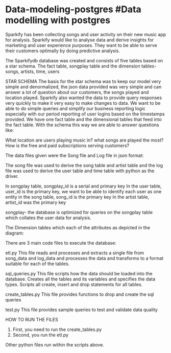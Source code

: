 # Data-modeling-postgres #Data modelling with postgres
Sparkify has been collecting songs and user activity on their new music app for analysis. Sparkify would like to analyse data and derive insights for marketing and user experience purposes. They want to be able to serve their customers optimally by doing predictive analysis.


The Sparkifydb database was created and consists of five tables based on a star schema. The fact table, songplay table and the dimension tables- songs, artists, time, users

STAR SCHEMA
The basis for the star schema was to keep our model very simple and denormalized, the json data provided was very simple and can answer a lot of question about our customers, the songs played and location played.
Sparkify also wanted the data to provide query responses very quickly to make it very easy to make changes to data.
We want to be able to do simple queries and simplify our business reporting logic especially with our period reporting of user logins based on the timestamps provided. We have one fact table and the dimensional tables that feed into the fact table. With the schema this way we are able to answer questions like:

What location are users playing music in?
what songs are played the most?
How is the free and paid subscriptions serving customers?


The data files given were the Song file and Log file in json format:

The song file was used to derive the song table and artist table and the log file was used to derive the user table and time table with python as the driver.

In songplay table, songplay_id is a serial and primary key
In the user table, user_id is the primary key, we want to be able to identify each user as one entity
in the song table, song_id is the primary key 
In the artist table, artist_id was the primary key

songplay- the database is optimized for queries on the songplay table which collates the user data for analysis.

The Dimension tables which each of the attributes as depicted in the diagram:



There are 3 main code files to execute the database:

etl.py
This file reads and processes and extracts a single file from song_data and log_data and processes the data and transforms to a format suitable for each of the tables.

sql_queries.py
This file scripts how the data should be loaded into the database. Creates all the tables and its variables and specifies the data types. Scripts all create, insert and drop statements for all tables.

create_tables.py
This file provides functions to drop and create the sql queries

test.py
This file provides sample queries to test and validate data quality


HOW TO RUN THE FILES 
1. First, you need to run the create_tables.py
2. Second, you run the etl.py

Other python files run within the scripts above. 


